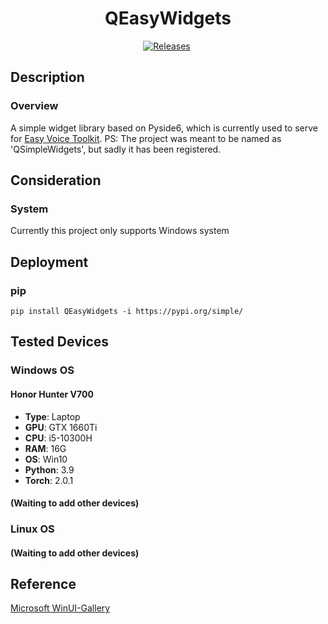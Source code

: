 <div align = "center">

# QEasyWidgets

[![Releases](https://img.shields.io/github/v/release/Spr-Aachen/QEasyWidgets?color=green&label=Release&logo=Github&logoColor=white&style=for-the-badge)](https://github.com/Spr-Aachen/QEasyWidgets/releases/latest)&nbsp;

</div>


## Description

### Overview

A simple widget library based on Pyside6, which is currently used to serve for [Easy Voice Toolkit](https://github.com/Spr-Aachen/Easy-Voice-Toolkit).
PS: The project was meant to be named as 'QSimpleWidgets', but sadly it has been registered.


## Consideration

### System

Currently this project only supports Windows system


## Deployment

### pip

```shell
pip install QEasyWidgets -i https://pypi.org/simple/
```


## Tested Devices

### Windows OS

#### Honor Hunter V700
- **Type**: Laptop
- **GPU**: GTX 1660Ti
- **CPU**: i5-10300H
- **RAM**: 16G
- **OS**: Win10
- **Python**: 3.9
- **Torch**: 2.0.1

#### (Waiting to add other devices)

### Linux OS

#### (Waiting to add other devices)


## Reference
[Microsoft WinUI-Gallery](https://github.com/microsoft/WinUI-Gallery)